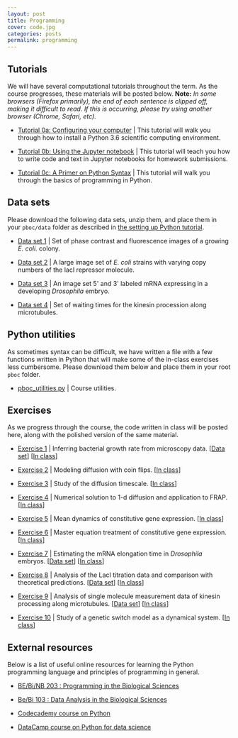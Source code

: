 ```yaml
---
layout: post
title: Programming
cover: code.jpg
categories: posts
permalink: programming
---
```


## Tutorials
We will have several computational tutorials throughout the term. As the course
progresses, these materials will be posted below. **Note:** *In some browsers (Firefox primarily), the end of each sentence is clipped off, making it difficult to read. If this is occurring, please try using another browser (Chrome, Safari, etc).*

* [Tutorial 0a: Configuring your computer](/code/t0a_setting_up_python.html) \| This tutorial will walk you through how to install a Python 3.6 scientific computing environment.

* [Tutorial 0b: Using the Jupyter notebook](/code/t0b_jupyter_notebooks.html) \| This tutorial will teach you how to write code and text in Jupyter notebooks for homework submissions.

* [Tutorial 0c: A Primer on Python Syntax](/code/t0c_python_syntax_and_plotting.html) \| This tutorial will walk you through the basics of programming in Python.

## Data sets
Please download the following data sets, unzip them, and place them in your `pboc/data` folder as described in [the setting up Python tutorial](/code/t0a_setting_up_python.html).

* [Data set 1](http://rpdata.caltech.edu/courses/course_data/ecoli_growth.zip) \| Set of phase contrast and fluorescence images of a growing *E. coli.* colony.

* [Data set 2](http://rpdata.caltech.edu/courses/course_data/lacI_titration.zip) \| A large image set of *E. coli* strains with varying copy numbers of the lacI repressor molecule.

* [Data set 3](http://rpdata.caltech.edu/courses/course_data/ms2_elongation.zip) \| An image set 5' and 3' labeled mRNA expressing in a developing *Drosophila* embryo.

* [Data set 4](http://rpdata.caltech.edu/courses/course_data/yildiz_step_times.csv) \| Set of waiting times for the kinesin procession along microtubules.

## Python utilities
As sometimes syntax can be difficult, we have written a file with a few functions written in Python that will make some of the in-class exercises less cumbersome. Please download them below and place them in your root `pboc` folder.

* [pboc_utilities.py]({{root_dir}}/code/pboc_utilities.py) \| Course utilities.


## Exercises
As we progress through the course, the code written in class will be posted here, along with the polished version of the same material.

* [Exercise 1]({{root_dir}}/code/bacterial_growth.html) \| Inferring bacterial growth rate from microscopy data. \[[Data set](http://rpdata.caltech.edu/courses/course_data/ecoli_growth.zip)\] \[[In class]({{root_dir}}/code/bacterial_growth_in_class.html)\]

* [Exercise 2]({{root_dir}}/code/diffusion_via_coin_flips.html) \| Modeling diffusion with coin flips. \[[In class]({{root_dir}}/code/diffusion_via_coin_flips_in_class.html)\]

* [Exercise 3]({{root_dir}}/code/diffusion_timescale.html) \| Study of the diffusion timescale. \[[In class]({{root_dir}}/code/diffusion_timescale_in_class.html)\]

* [Exercise 4]({{root_dir}}/code/diffusion_1d_and_FRAP.html) \| Numerical solution to 1-d diffusion and application to FRAP. \[[In class]({{root_dir}}/code/diffusion_1d_and_FRAP_in_class.html)\]

* [Exercise 5]({{root_dir}}/code/constitutive_expression.html) \| Mean dynamics of constitutive gene expression. \[[In class]({{root_dir}}/code/constitutive_expression_in_class.html)\]

* [Exercise 6]({{root_dir}}/code/gene_expression_master_equation_approach.html) \| Master equation treatment of constitutive gene expression. \[[In class]({{root_dir}}/code/gene_expression_master_equation_approach_in_class.html)\]

* [Exercise 7]({{root_dir}}/code/fly_elongation_rate.html) \| Estimating the mRNA elongation time in *Drosophila* embryos. \[[Data set](http://rpdata.caltech.edu/courses/course_data/ms2_elongation.zip)\] \[[In class]({{root_dir}}/code/fly_elongation_rate_in_class.html)\]

* [Exercise 8]({{root_dir}}/code/laci_titration.html) \| Analysis of the LacI titration data and comparison with theoretical predictions. \[[Data set](http://rpdata.caltech.edu/courses/course_data/lacI_titration.zip)\] \[[In class]({{root_dir}}/code/laci_titration_in_class.html)\]

* [Exercise 9]({{root_dir}}/code/kinesin_walking.html) \| Analysis of single molecule measurement data of kinesin processing along microtubules. \[[Data set](http://rpdata.caltech.edu/courses/course_data/yildiz_step_times.csv)\] \[[In class]({{root_dir}}/code/kinesin_walking_in_class.html)\]

* [Exercise 10]({{root_dir}}/code/phase_portrait.html) \| Study of a genetic switch model as a dynamical system. \[[In class]({{root_dir}}/code/phase_portrait_in_class.html)\]






## External resources
Below is a list of useful online resources for learning the Python programming language and principles of programming in general.

* [BE/Bi/NB 203 : Programming in the Biological Sciences](http://justinbois.github.io/bootcamp/2017/)

* [Be/Bi 103 : Data Analysis in the Biological Sciences](http://www.bebi103.caltech.edu)

* [Codecademy course on Python](https://www.codecademy.com/learn/python)

* [DataCamp course on Python for data science](https://www.datacamp.com/courses/intro-to-python-for-data-science)

